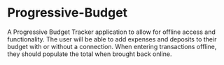 # Progressive-Budget
A Progressive Budget Tracker application to allow for offline access and functionality. The user will be able to add expenses and deposits to their budget with or without a connection. When entering transactions offline, they should populate the total when brought back online.
